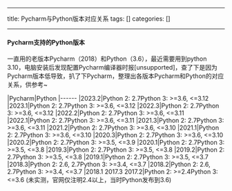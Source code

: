 
--- 
title:  Pycharm与Python版本对应关系 
tags: []
categories: [] 

---


#### Pycharm支持的Python版本



一直用的老版本Pycharm（2018）和Python（3.6），最近需要用到python 3.10，电脑安装后发现配置Pycharm编译器时报[unsupported]，查了下是因为Pycharm版本低导致，扒了下Pycharm，整理出各版本Pycharm和Python的对应关系，供参考~

|Pycharm|Python
|------
|2023.2|Python 2: 2.7Python 3: &gt;=3.6, &lt;=3.12
|2023.1|Python 2: 2.7Python 3: &gt;=3.6, &lt;=3.12
|2022.3|Python 2: 2.7Python 3: &gt;=3.6, &lt;=3.12
|2022.2|Python 2: 2.7Python 3: &gt;=3.6, &lt;=3.11
|2022.1|Python 2: 2.7Python 3: &gt;=3.6, &lt;=3.11
|2021.3|Python 2: 2.7Python 3: &gt;=3.6, &lt;=3.11
|2021.2|Python 2: 2.7Python 3: &gt;=3.6, &lt;=3.10
|2021.1|Python 2: 2.7Python 3: &gt;=3.6, &lt;=3.10
|2020.3|Python 2: 2.7Python 3: &gt;=3.6, &lt;=3.10
|2020.2|Python 2: 2.7Python 3: &gt;=3.5, &lt;=3.9
|2020.1|Python 2: 2.7Python 3: &gt;=3.5, &lt;=3.8
|2019.3|Python 2: 2.7Python 3: &gt;=3.5, &lt;=3.8
|2019.2|Python 2: 2.7Python 3: &gt;=3.5, &lt;=3.8
|2019.1|Python 2: 2.7Python 3: &gt;=3.5, &lt;=3.7
|2018.3|Python 2: 2.6, 2.7Python 3: &gt;=3.4, &lt;=3.7
|2018.2|Python 2: 2.6, 2.7Python 3: &gt;=3.4, &lt;=3.7
|2018.1  2017.3  2017.2|Python 2: &gt;=2.4Python 3: &lt;=3.6 (未实测，官网仅注明2.4以上，当时Python发布到3.6)
